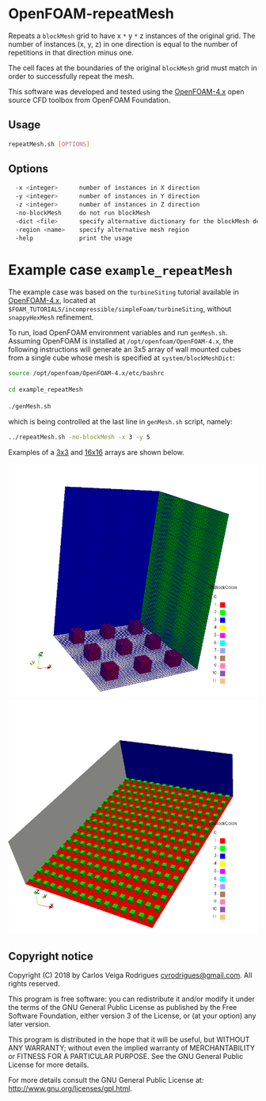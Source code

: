 # OpenFOAM-repeatMesh
Repeats a `blockMesh` grid to have x `*` y `*` z instances of the original grid.
The number of instances (x, y, z) in one direction is equal to the number of repetitions in that direction minus one.

The cell faces at the boundaries of the original `blockMesh` grid must match in order to successfully repeat the mesh.

This software was developed and tested using the [OpenFOAM-4.x](https://github.com/OpenFOAM/OpenFOAM-4.x) open source CFD toolbox from OpenFOAM Foundation.


## Usage

```sh
repeatMesh.sh [OPTIONS]
```


## Options

```sh
  -x <integer>      number of instances in X direction
  -y <integer>      number of instances in Y direction
  -z <integer>      number of instances in Z direction
  -no-blockMesh     do not run blockMesh
  -dict <file>      specify alternative dictionary for the blockMesh description
  -region <name>    specify alternative mesh region
  -help             print the usage
```


# Example case `example_repeatMesh`

The example case was based on the `turbineSiting` tutorial available in [OpenFOAM-4.x](https://github.com/OpenFOAM/OpenFOAM-4.x), located at `$FOAM_TUTORIALS/incompressible/simpleFoam/turbineSiting`, without `snappyHexMesh` refinement.

To run, load OpenFOAM environment variables and run `genMesh.sh`.  Assuming OpenFOAM is installed at `/opt/openfoam/OpenFOAM-4.x`, the following instructions will generate an 3x5 array of wall mounted cubes from a single cube whose mesh is specified at `system/blockMeshDict`:
```sh
source /opt/openfoam/OpenFOAM-4.x/etc/bashrc

cd example_repeatMesh

./genMesh.sh
```
which is being controlled at the last line in `genMesh.sh` script, namely:
```sh
../repeatMesh.sh -no-blockMesh -x 3 -y 5
```

Examples of a [3x3](exemplo3x3.png) and [16x16](exemplo16x16.png) arrays are shown below.

![exemplo3x3.png](example_repeatMesh/exemplo3x3.png)
![exemplo16x16.png](example_repeatMesh/exemplo16x16.png)


## Copyright notice

Copyright (C) 2018 by Carlos Veiga Rodrigues <cvrodrigues@gmail.com>. All rights reserved.

This program is free software: you can redistribute it and/or modify
it under the terms of the GNU General Public License as published by
the Free Software Foundation, either version 3 of the License, or
(at your option) any later version.

This program is distributed in the hope that it will be useful,
but WITHOUT ANY WARRANTY; without even the implied warranty of
MERCHANTABILITY or FITNESS FOR A PARTICULAR PURPOSE.  See the
GNU General Public License for more details.

For more details consult the GNU General Public License at:
<http://www.gnu.org/licenses/gpl.html>.

